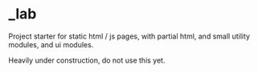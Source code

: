 # _lab

Project starter for static html / js pages, with partial html, and small utility modules, and ui modules.


Heavily under construction, do not use this yet.


